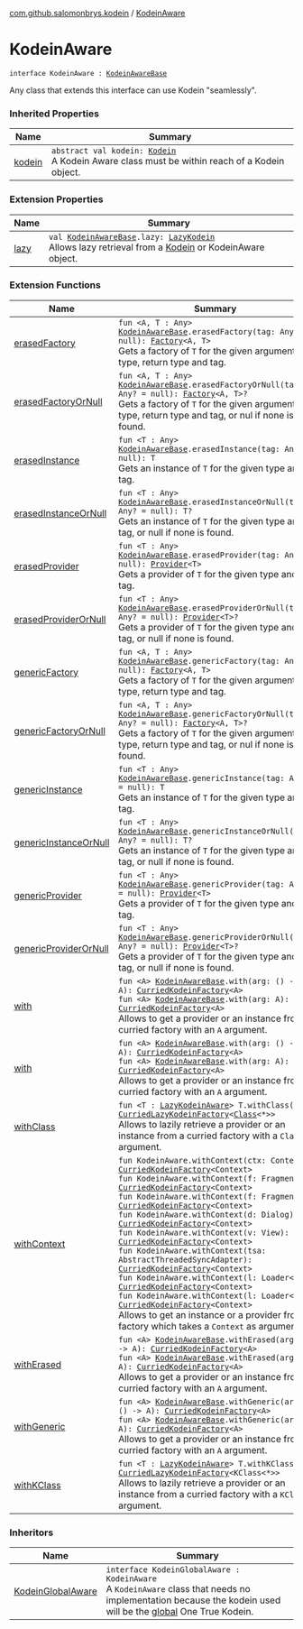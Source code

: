 [com.github.salomonbrys.kodein](index.md) / [KodeinAware](.)

# KodeinAware

`interface KodeinAware : `[`KodeinAwareBase`](-kodein-aware-base/index.md)

Any class that extends this interface can use Kodein "seamlessly".

### Inherited Properties

| Name | Summary |
|---|---|
| [kodein](-kodein-aware-base/kodein.md) | `abstract val kodein: `[`Kodein`](-kodein/index.md)<br>A Kodein Aware class must be within reach of a Kodein object. |

### Extension Properties

| Name | Summary |
|---|---|
| [lazy](lazy.md) | `val `[`KodeinAwareBase`](-kodein-aware-base/index.md)`.lazy: `[`LazyKodein`](-lazy-kodein/index.md)<br>Allows lazy retrieval from a [Kodein](-kodein/index.md) or KodeinAware object. |

### Extension Functions

| Name | Summary |
|---|---|
| [erasedFactory](erased-factory.md) | `fun <A, T : Any> `[`KodeinAwareBase`](-kodein-aware-base/index.md)`.erasedFactory(tag: Any? = null): `[`Factory`](-factory.md)`<A, T>`<br>Gets a factory of `T` for the given argument type, return type and tag. |
| [erasedFactoryOrNull](erased-factory-or-null.md) | `fun <A, T : Any> `[`KodeinAwareBase`](-kodein-aware-base/index.md)`.erasedFactoryOrNull(tag: Any? = null): `[`Factory`](-factory.md)`<A, T>?`<br>Gets a factory of `T` for the given argument type, return type and tag, or nul if none is found. |
| [erasedInstance](erased-instance.md) | `fun <T : Any> `[`KodeinAwareBase`](-kodein-aware-base/index.md)`.erasedInstance(tag: Any? = null): T`<br>Gets an instance of `T` for the given type and tag. |
| [erasedInstanceOrNull](erased-instance-or-null.md) | `fun <T : Any> `[`KodeinAwareBase`](-kodein-aware-base/index.md)`.erasedInstanceOrNull(tag: Any? = null): T?`<br>Gets an instance of `T` for the given type and tag, or null if none is found. |
| [erasedProvider](erased-provider.md) | `fun <T : Any> `[`KodeinAwareBase`](-kodein-aware-base/index.md)`.erasedProvider(tag: Any? = null): `[`Provider`](-provider.md)`<T>`<br>Gets a provider of `T` for the given type and tag. |
| [erasedProviderOrNull](erased-provider-or-null.md) | `fun <T : Any> `[`KodeinAwareBase`](-kodein-aware-base/index.md)`.erasedProviderOrNull(tag: Any? = null): `[`Provider`](-provider.md)`<T>?`<br>Gets a provider of `T` for the given type and tag, or null if none is found. |
| [genericFactory](generic-factory.md) | `fun <A, T : Any> `[`KodeinAwareBase`](-kodein-aware-base/index.md)`.genericFactory(tag: Any? = null): `[`Factory`](-factory.md)`<A, T>`<br>Gets a factory of `T` for the given argument type, return type and tag. |
| [genericFactoryOrNull](generic-factory-or-null.md) | `fun <A, T : Any> `[`KodeinAwareBase`](-kodein-aware-base/index.md)`.genericFactoryOrNull(tag: Any? = null): `[`Factory`](-factory.md)`<A, T>?`<br>Gets a factory of `T` for the given argument type, return type and tag, or nul if none is found. |
| [genericInstance](generic-instance.md) | `fun <T : Any> `[`KodeinAwareBase`](-kodein-aware-base/index.md)`.genericInstance(tag: Any? = null): T`<br>Gets an instance of `T` for the given type and tag. |
| [genericInstanceOrNull](generic-instance-or-null.md) | `fun <T : Any> `[`KodeinAwareBase`](-kodein-aware-base/index.md)`.genericInstanceOrNull(tag: Any? = null): T?`<br>Gets an instance of `T` for the given type and tag, or null if none is found. |
| [genericProvider](generic-provider.md) | `fun <T : Any> `[`KodeinAwareBase`](-kodein-aware-base/index.md)`.genericProvider(tag: Any? = null): `[`Provider`](-provider.md)`<T>`<br>Gets a provider of `T` for the given type and tag. |
| [genericProviderOrNull](generic-provider-or-null.md) | `fun <T : Any> `[`KodeinAwareBase`](-kodein-aware-base/index.md)`.genericProviderOrNull(tag: Any? = null): `[`Provider`](-provider.md)`<T>?`<br>Gets a provider of `T` for the given type and tag, or null if none is found. |
| [with](with.md) | `fun <A> `[`KodeinAwareBase`](-kodein-aware-base/index.md)`.with(arg: () -> A): `[`CurriedKodeinFactory`](-curried-kodein-factory/index.md)`<A>`<br>`fun <A> `[`KodeinAwareBase`](-kodein-aware-base/index.md)`.with(arg: A): `[`CurriedKodeinFactory`](-curried-kodein-factory/index.md)`<A>`<br>Allows to get a provider or an instance from a curried factory with an `A` argument. |
| [with](../com.github.salomonbrys.kodein.erased/with.md) | `fun <A> `[`KodeinAwareBase`](-kodein-aware-base/index.md)`.with(arg: () -> A): `[`CurriedKodeinFactory`](-curried-kodein-factory/index.md)`<A>`<br>`fun <A> `[`KodeinAwareBase`](-kodein-aware-base/index.md)`.with(arg: A): `[`CurriedKodeinFactory`](-curried-kodein-factory/index.md)`<A>`<br>Allows to get a provider or an instance from a curried factory with an `A` argument. |
| [withClass](with-class.md) | `fun <T : `[`LazyKodeinAware`](-lazy-kodein-aware.md)`> T.withClass(): `[`CurriedLazyKodeinFactory`](-curried-lazy-kodein-factory/index.md)`<`[`Class`](http://docs.oracle.com/javase/6/docs/api/java/lang/Class.html)`<*>>`<br>Allows to lazily retrieve a provider or an instance from a curried factory with a `Class` argument. |
| [withContext](../com.github.salomonbrys.kodein.android/with-context.md) | `fun KodeinAware.withContext(ctx: Context): `[`CurriedKodeinFactory`](-curried-kodein-factory/index.md)`<Context>`<br>`fun KodeinAware.withContext(f: Fragment): `[`CurriedKodeinFactory`](-curried-kodein-factory/index.md)`<Context>`<br>`fun KodeinAware.withContext(f: Fragment): `[`CurriedKodeinFactory`](-curried-kodein-factory/index.md)`<Context>`<br>`fun KodeinAware.withContext(d: Dialog): `[`CurriedKodeinFactory`](-curried-kodein-factory/index.md)`<Context>`<br>`fun KodeinAware.withContext(v: View): `[`CurriedKodeinFactory`](-curried-kodein-factory/index.md)`<Context>`<br>`fun KodeinAware.withContext(tsa: AbstractThreadedSyncAdapter): `[`CurriedKodeinFactory`](-curried-kodein-factory/index.md)`<Context>`<br>`fun KodeinAware.withContext(l: Loader<*>): `[`CurriedKodeinFactory`](-curried-kodein-factory/index.md)`<Context>`<br>`fun KodeinAware.withContext(l: Loader<*>): `[`CurriedKodeinFactory`](-curried-kodein-factory/index.md)`<Context>`<br>Allows to get an instance or a provider from a factory which takes a `Context` as argument. |
| [withErased](with-erased.md) | `fun <A> `[`KodeinAwareBase`](-kodein-aware-base/index.md)`.withErased(arg: () -> A): `[`CurriedKodeinFactory`](-curried-kodein-factory/index.md)`<A>`<br>`fun <A> `[`KodeinAwareBase`](-kodein-aware-base/index.md)`.withErased(arg: A): `[`CurriedKodeinFactory`](-curried-kodein-factory/index.md)`<A>`<br>Allows to get a provider or an instance from a curried factory with an `A` argument. |
| [withGeneric](with-generic.md) | `fun <A> `[`KodeinAwareBase`](-kodein-aware-base/index.md)`.withGeneric(arg: () -> A): `[`CurriedKodeinFactory`](-curried-kodein-factory/index.md)`<A>`<br>`fun <A> `[`KodeinAwareBase`](-kodein-aware-base/index.md)`.withGeneric(arg: A): `[`CurriedKodeinFactory`](-curried-kodein-factory/index.md)`<A>`<br>Allows to get a provider or an instance from a curried factory with an `A` argument. |
| [withKClass](with-k-class.md) | `fun <T : `[`LazyKodeinAware`](-lazy-kodein-aware.md)`> T.withKClass(): `[`CurriedLazyKodeinFactory`](-curried-lazy-kodein-factory/index.md)`<KClass<*>>`<br>Allows to lazily retrieve a provider or an instance from a curried factory with a `KClass` argument. |

### Inheritors

| Name | Summary |
|---|---|
| [KodeinGlobalAware](../com.github.salomonbrys.kodein.conf/-kodein-global-aware/index.md) | `interface KodeinGlobalAware : KodeinAware`<br>A `KodeinAware` class that needs no implementation because the kodein used will be the [global](../com.github.salomonbrys.kodein.conf/global.md) One True Kodein. |
